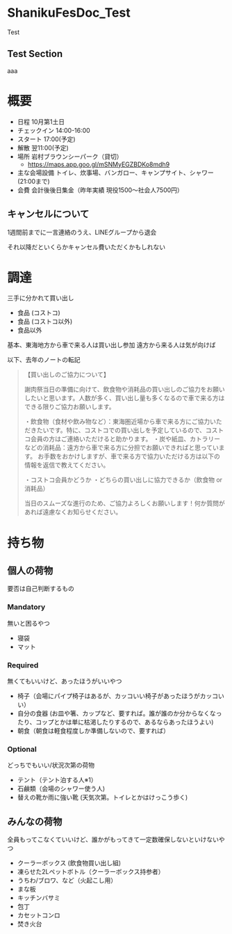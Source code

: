 # ShanikuFesDoc_Test

Test

## Test Section

aaa

# 概要
- 日程 10月第1土日
- チェックイン 14:00-16:00
- スタート 17:00(予定)
- 解散 翌11:00(予定)
- 場所 岩村ブラウンシーパーク（貸切）
  - https://maps.app.goo.gl/mSNMyEGZBDKo8mdh9 
- 主な会場設備 トイレ、炊事場、バンガロー、キャンプサイト、シャワー(21:00まで)
- 会費 会計後後日集金（昨年実績 現役1500〜社会人7500円）


## キャンセルについて
1週間前までに一言連絡のうえ、LINEグループから退会

それ以降だといくらかキャンセル費いただくかもしれない


# 調達
三手に分かれて買い出し
- 食品 (コストコ)
- 食品 (コストコ以外)
- 食品以外

基本、東海地方から車で来る人は買い出し参加
遠方から来る人は気が向けば

以下、去年のノートの転記
>【買い出しのご協力について】
>
>謝肉祭当日の準備に向けて、飲食物や消耗品の買い出しのご協力をお願いしたいと思います。人数が多く、買い出し量も多くなるので車で来る方はできる限りご協力お願いします。
>
>・飲食物（食材や飲み物など）：東海圏近場から車で来る方にご協力いただきたいです。特に、コストコでの買い出しを予定しているので、コストコ会員の方はご連絡いただけると助かります。
>・炭や紙皿、カトラリーなどの消耗品：遠方から車で来る方に分担でお願いできればと思っています。
>お手数をおかけしますが、車で来る方で協力いただける方は以下の情報を返信で教えてください。
>
>・コストコ会員かどうか
>・どちらの買い出しに協力できるか（飲食物 or 消耗品）
>
>当日のスムーズな進行のため、ご協力よろしくお願いします！何か質問があれば遠慮なくお知らせください。


# 持ち物

## 個人の荷物

要否は自己判断するもの

### Mandatory
無いと困るやつ
- 寝袋
- マット

### Required
無くてもいいけど、あったほうがいいやつ
- 椅子（会場にパイプ椅子はあるが、カッコいい椅子があったほうがカッコいい）
- 自分の食器
(お皿や箸、カップなど、要すれば。誰が誰のか分からなくなったり、コップとかは単に枯渇したりするので、あるならあったほうよい)
- 朝食（朝食は軽食程度しか準備しないので、要すれば）

### Optional
どっちでもいい/状況次第の荷物
- テント（テント泊する人※1）
- 石鹸類（会場のシャワー使う人)
- 替えの靴か雨に強い靴 (天気次第。トイレとかはけっこう歩く)


## みんなの荷物
全員もってこなくていいけど、誰かがもってきて一定数確保しないといけないやつ
- クーラーボックス (飲食物買い出し組)
- 凍らせた2Lペットボトル（クーラーボックス持参者）
- うちわ/ブロワ、など（火起こし用）
- まな板
- キッチンバサミ
- 包丁
- カセットコンロ
- 焚き火台
